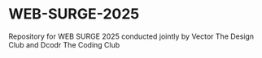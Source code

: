 # WEB-SURGE-2025
Repository for WEB SURGE 2025 conducted jointly by Vector The Design Club and Dcodr The Coding Club
